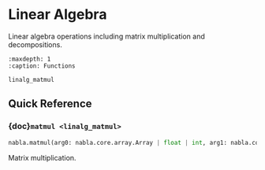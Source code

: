 # Linear Algebra

Linear algebra operations including matrix multiplication and decompositions.

```{toctree}
:maxdepth: 1
:caption: Functions

linalg_matmul
```

## Quick Reference

### {doc}`matmul <linalg_matmul>`

```python
nabla.matmul(arg0: nabla.core.array.Array | float | int, arg1: nabla.core.array.Array | float | int) -> nabla.core.array.Array
```

Matrix multiplication.

